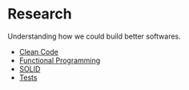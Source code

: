 # Research

Understanding how we could build better softwares.

- [Clean Code](https://github.com/leandrotk/research/blob/init/clean_code/index.md)
- [Functional Programming](https://github.com/leandrotk/research/blob/init/functional_programming/index.md)
- [SOLID](https://github.com/leandrotk/research/blob/init/solid/index.md)
- [Tests](https://github.com/leandrotk/research/blob/init/tests/index.md)
